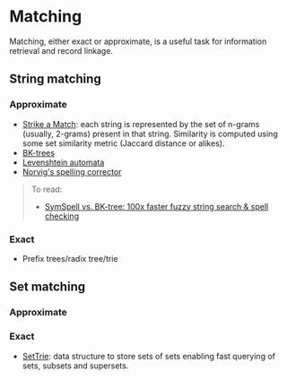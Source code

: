 # Matching
Matching, either exact or approximate, is a useful task for information retrieval and record linkage.

## String matching
### Approximate
- [Strike a Match](http://www.catalysoft.com/articles/StrikeAMatch.html): each string is represented by the set of n-grams (usually, 2-grams) present in that string. Similarity is computed using some set similarity metric (Jaccard distance or alikes).
- [BK-trees](https://signal-to-noise.xyz/post/bk-tree/)
- [Levenshtein automata](http://blog.notdot.net/2010/07/Damn-Cool-Algorithms-Levenshtein-Automata)
- [Norvig's spelling corrector](http://norvig.com/spell-correct.html)

> To read:
> - [SymSpell vs. BK-tree: 100x faster fuzzy string search & spell checking](https://towardsdatascience.com/symspell-vs-bk-tree-100x-faster-fuzzy-string-search-spell-checking-c4f10d80a078)

### Exact
- Prefix trees/radix tree/trie

## Set matching
### Approximate
### Exact
- [SetTrie](http://osebje.famnit.upr.si/~savnik/papers/cdares13.pdf): data structure to store sets of sets enabling fast querying of sets, subsets and supersets.
